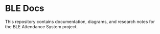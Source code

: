 # BLE Docs

This repository contains documentation, diagrams, and research notes for the BLE Attendance System project.
